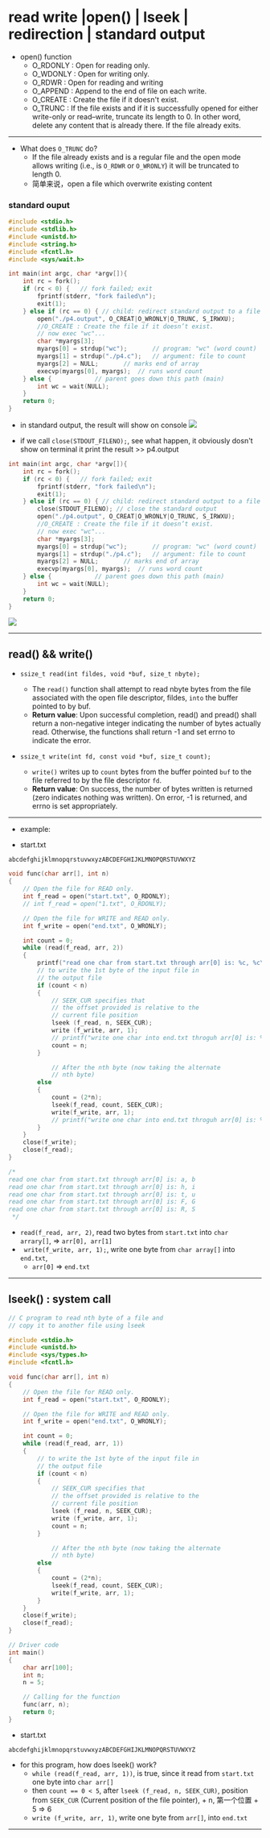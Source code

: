 # read write |open() | lseek | redirection | standard output

- open() function
  - O_RDONLY   :   Open for reading only.
  - O_WDONLY   :   Open for writing only.
  - O_RDWR     :   Open for reading and writing 
  - O_APPEND   :   Append to the end of file on each write.
  - O_CREATE   :   Create the file if it doesn't exist.
  - O_TRUNC    :   If the file exists and if it is successfully opened for either write-only 
    or read–write, truncate its length to 0. In other word, delete any content that is already 
    there. If the file already exits.

---

- What does `O_TRUNC` do?
  - If the file already exists and is a regular file and the open mode allows writing 
    (i.e., is `O_RDWR` or `O_WRONLY`) it will be truncated to length 0. 
  - 简单来说，open a file which overwrite existing content

### standard ouput

```cpp
#include <stdio.h>
#include <stdlib.h>
#include <unistd.h>
#include <string.h>
#include <fcntl.h>
#include <sys/wait.h>

int main(int argc, char *argv[]){
    int rc = fork();
    if (rc < 0) { 	// fork failed; exit
        fprintf(stderr, "fork failed\n");
        exit(1);
    } else if (rc == 0) { // child: redirect standard output to a file
        open("./p4.output", O_CREAT|O_WRONLY|O_TRUNC, S_IRWXU);
        //O_CREATE : Create the file if it doesn’t exist.
        // now exec "wc"...
        char *myargs[3];
        myargs[0] = strdup("wc"); 		// program: "wc" (word count)
        myargs[1] = strdup("./p4.c"); 	// argument: file to count
        myargs[2] = NULL; 		// marks end of array
        execvp(myargs[0], myargs); 	// runs word count
    } else { 			// parent goes down this path (main)
        int wc = wait(NULL);
    }
    return 0;
}
```

- in standard output, the result will show on console
![](img/2020-06-23-17-45-10.png)



- if we call `close(STDOUT_FILENO);`, see what happen, it obviously dosn't show on terminal
  it print the result >> p4.output

```c
int main(int argc, char *argv[]){
    int rc = fork();
    if (rc < 0) { 	// fork failed; exit
        fprintf(stderr, "fork failed\n");
        exit(1);
    } else if (rc == 0) { // child: redirect standard output to a file
        close(STDOUT_FILENO); // close the standard output
        open("./p4.output", O_CREAT|O_WRONLY|O_TRUNC, S_IRWXU);
        //O_CREATE : Create the file if it doesn’t exist.
        // now exec "wc"...
        char *myargs[3];
        myargs[0] = strdup("wc"); 		// program: "wc" (word count)
        myargs[1] = strdup("./p4.c"); 	// argument: file to count
        myargs[2] = NULL; 		// marks end of array
        execvp(myargs[0], myargs); 	// runs word count
    } else { 			// parent goes down this path (main)
        int wc = wait(NULL);
    }
    return 0;
}
```

![](img/2020-06-23-17-48-54.png)

---

## read() && write()
- `ssize_t read(int fildes, void *buf, size_t nbyte);`
  - The `read()` function shall attempt to read nbyte bytes from the file associated with 
    the open file descriptor, fildes, `into` the buffer pointed to by buf. 
  - **Return value**: Upon successful completion, read() and pread() shall return a non-negative integer 
    indicating the number of bytes actually read. Otherwise, the functions shall return -1 and 
    set errno to indicate the error.

- `ssize_t write(int fd, const void *buf, size_t count);`
  - `write()` writes up to `count` bytes from the buffer pointed `buf` to the file 
    referred to by the file descriptor `fd`.
  - **Return value**: On success, the number of bytes written is returned 
    (zero indicates nothing was written). On error, -1 is returned, and errno is set appropriately.

---
- example:

- start.txt

```
abcdefghijklmnopqrstuvwxyzABCDEFGHIJKLMNOPQRSTUVWXYZ
```

```cpp
void func(char arr[], int n)
{
    // Open the file for READ only.
    int f_read = open("start.txt", O_RDONLY);
    // int f_read = open("1.txt", O_RDONLY);

    // Open the file for WRITE and READ only.
    int f_write = open("end.txt", O_WRONLY);

    int count = 0;
    while (read(f_read, arr, 2))
    {
        printf("read one char from start.txt through arr[0] is: %c, %c\n", arr[0], arr[1]);
        // to write the 1st byte of the input file in
        // the output file
        if (count < n)
        {
            // SEEK_CUR specifies that
            // the offset provided is relative to the
            // current file position
            lseek (f_read, n, SEEK_CUR);
            write (f_write, arr, 1);
            // printf("write one char into end.txt throguh arr[0] is: %c\n", arr[0]);
            count = n;
        }

            // After the nth byte (now taking the alternate
            // nth byte)
        else
        {
            count = (2*n);
            lseek(f_read, count, SEEK_CUR);
            write(f_write, arr, 1);
            // printf("write one char into end.txt throguh arr[0] is: %c\n", arr[0]);
        }
    }
    close(f_write);
    close(f_read);
}

/* 
read one char from start.txt through arr[0] is: a, b
read one char from start.txt through arr[0] is: h, i
read one char from start.txt through arr[0] is: t, u
read one char from start.txt through arr[0] is: F, G
read one char from start.txt through arr[0] is: R, S
 */
```

- `read(f_read, arr, 2)`,  read two bytes from `start.txt` into `char arrary[]`, => `arr[0], arr[1]`
- ` write(f_write, arr, 1);`,  write one byte from `char array[]` into `end.txt`,  
  - `arr[0]` => `end.txt`

---
## lseek() : system call

```cpp
// C program to read nth byte of a file and
// copy it to another file using lseek

#include <stdio.h>
#include <unistd.h>
#include <sys/types.h>
#include <fcntl.h>

void func(char arr[], int n)
{
    // Open the file for READ only.
    int f_read = open("start.txt", O_RDONLY);

    // Open the file for WRITE and READ only.
    int f_write = open("end.txt", O_WRONLY);

    int count = 0;
    while (read(f_read, arr, 1))
    {
        // to write the 1st byte of the input file in
        // the output file
        if (count < n)
        {
            // SEEK_CUR specifies that
            // the offset provided is relative to the
            // current file position
            lseek (f_read, n, SEEK_CUR);
            write (f_write, arr, 1);
            count = n;
        }

            // After the nth byte (now taking the alternate
            // nth byte)
        else
        {
            count = (2*n);
            lseek(f_read, count, SEEK_CUR);
            write(f_write, arr, 1);
        }
    }
    close(f_write);
    close(f_read);
}

// Driver code
int main()
{
    char arr[100];
    int n;
    n = 5;

    // Calling for the function
    func(arr, n);
    return 0;
}

```

- start.txt

```
abcdefghijklmnopqrstuvwxyzABCDEFGHIJKLMNOPQRSTUVWXYZ
```

- for this program, how does lseek() work?
  - `while (read(f_read, arr, 1))`, is true, since it read from `start.txt` one byte into `char arr[]`
  - then `count == 0 < 5`, after `lseek (f_read, n, SEEK_CUR)`, position from 
    `SEEK_CUR` (Current position of the file pointer), + n, 第一个位置 + 5 => 6
  - `write (f_write, arr, 1)`, write one byte from `arr[]`, into `end.txt`

---



